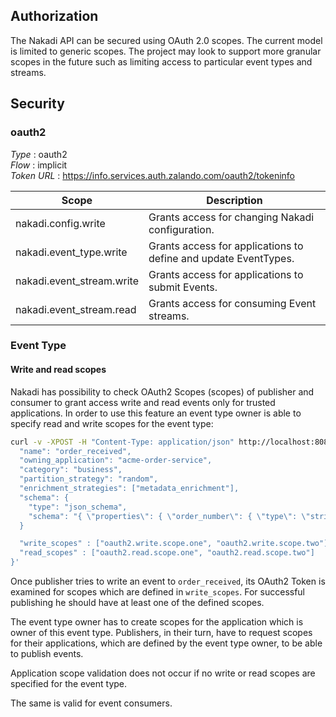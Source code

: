 
## Authorization

The Nakadi API can be secured using OAuth 2.0 scopes. The current model is
limited to generic scopes. The project may look to support more granular
scopes in the future such as limiting access to particular event types and streams.


<a name="securityscheme"></a>
## Security

<a name="oauth2"></a>
### oauth2
*Type* : oauth2  
*Flow* : implicit  
*Token URL* : https://info.services.auth.zalando.com/oauth2/tokeninfo


| Scope | Description |
|---|---|
|nakadi.config.write|Grants access for changing Nakadi configuration.|
|nakadi.event_type.write|Grants access for applications to define and update EventTypes.|
|nakadi.event_stream.write|Grants access for applications to submit Events.|
|nakadi.event_stream.read|Grants access for consuming Event streams.|

<a name="event type"></a>
### Event Type
#### Write and read scopes

Nakadi has possibility to check OAuth2 Scopes (scopes) of publisher and consumer to grant access
write and read events only for trusted applications.
In order to use this feature an event type owner is able to specify read and write
scopes for the event type:

```sh
curl -v -XPOST -H "Content-Type: application/json" http://localhost:8080/event-types -d '{
  "name": "order_received",
  "owning_application": "acme-order-service",
  "category": "business",
  "partition_strategy": "random",
  "enrichment_strategies": ["metadata_enrichment"],
  "schema": {
    "type": "json_schema",
    "schema": "{ \"properties\": { \"order_number\": { \"type\": \"string\" } } }"
  }

  "write_scopes" : ["oauth2.write.scope.one", "oauth2.write.scope.two"],
  "read_scopes" : ["oauth2.read.scope.one", "oauth2.read.scope.two"]
}'
```

Once publisher tries to write an event to `order_received`, its OAuth2 Token is examined for scopes
which are defined in `write_scopes`. For successful publishing he should have at least one of
the defined scopes.

The event type owner has to create scopes for the application which is owner of this event type.
Publishers, in their turn, have to request scopes for their applications, which are defined by
the event type owner, to be able to publish events.

Application scope validation does not occur if no write or read scopes are specified
for the event type.

The same is valid for event consumers.

